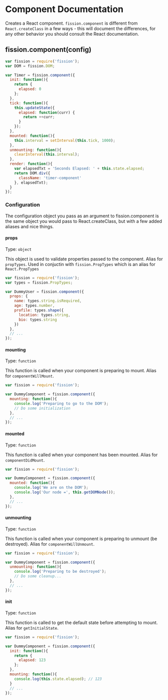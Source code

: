 # Component Documentation

Creates a React component. `fission.component` is different from `React.createClass` in a few ways - this will document the differences, for any other behavior you should consult the React documentation.

## fission.component(config)

```js
var fission = require('fission');
var DOM = fission.DOM;

var Timer = fission.component({
  init: function(){
    return {
      elapsed: 0
    };
  },
  tick: function(){
    this.updateState({
      elapsed: function(curr) {
        return ++curr;
      }
    });
  },
  mounted: function(){
    this.interval = setInterval(this.tick, 1000);
  },
  unmounting: function(){
    clearInterval(this.interval);
  },
  render: function(){
    var elapsedTxt = 'Seconds Elapsed: ' + this.state.elapsed;
    return DOM.div({
      className: 'timer-component'
    }, elapsedTxt);
  }
});
```

### Configuration

The configuration object you pass as an argument to fission.component is the same object you would pass to React.createClass, but with a few added aliases and nice things.

#### props

Type: `object`

This object is used to validate properties passed to the component. Alias for `propTypes`. Used in conjuctin with `fission.PropTypes` which is an alias for `React.PropTypes`

```js
var fission = require('fission');
var types = fission.PropTypes;

var DummyUser = fission.component({
  props: {
    name: types.string.isRequired,
    age: types.number,
    profile: types.shape({
      location: types.string,
      bio: types.string
    })
  },
  // ...
});
```

#### mounting

Type: `function`

This function is called when your component is preparing to mount. Alias for `componentWillMount`.

```js
var fission = require('fission');

var DummyComponent = fission.component({
  mounting: function(){
    console.log('Preparing to go to the DOM');
    // Do some initialization
  },
  // ...
});
```

#### mounted

Type: `function`

This function is called when your component has been mounted. Alias for `componentDidMount`.

```js
var fission = require('fission');

var DummyComponent = fission.component({
  mounted: function(){
    console.log('We are on the DOM');
    console.log('Our node =', this.getDOMNode());
  },
  // ...
});
```

#### unmounting

Type: `function`

This function is called when your component is preparing to unmount (be destroyed). Alias for `componentWillUnmount`.

```js
var fission = require('fission');

var DummyComponent = fission.component({
  unmounting: function(){
    console.log('Preparing to be destroyed');
    // Do some cleanup...
  },
  // ...
});
```

#### init

Type: `function`

This function is called to get the default state before attempting to mount. Alias for `getInitialState`.

```js
var fission = require('fission');

var DummyComponent = fission.component({
  init: function(){
    return {
      elapsed: 123
    };
  },
  mounting: function(){
    console.log(this.state.elapsed); // 123
  }
  // ...
});
```